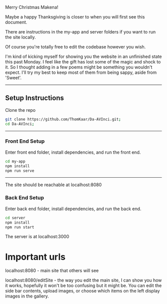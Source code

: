 Merry Christmas Makena!

Maybe a happy Thanksgiving is closer to when you will first see this document.

There are instructions in the my-app and server folders if you want to run the site locally.

Of course you're totally free to edit the codebase however you wish.

I'm kind of kicking myself for showing you the website in an unfinished state this past Monday.
I feel like the gift has lost some of the magic and shock to it.
So I thought adding in a few poems might be something you wouldn't expect.
I'll try my best to keep most of them from being sappy, aside from 'Sweet'.

---

## Setup Instructions

Clone the repo
```bash
git clone https://github.com/ThomKaar/Da-AVInci.git;
cd Da-AVInci;
```
----
### Front End Setup
Enter front end folder, install dependencies, and run the front end.
```bash
cd my-app
npm install
npm run serve
```
---
The site should be reachable at localhost:8080

### Back End Setup
Enter back end folder, install dependencies, and run the back end.
```bash
cd server
npm install
npm run start
```

The server is at localhost:3000

# Important urls

localhost:8080 - main site that others will see

localhost:8080/editSite - the way you edit the main site, I can show you how it works, hopefully it won't be too confusing but it might be.
You can edit the side bar contents, upload images, or choose which items on the left display images in the gallery.

